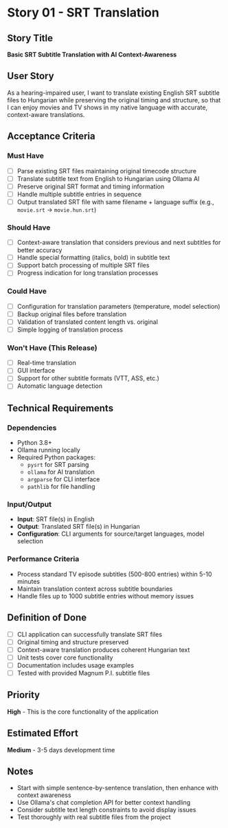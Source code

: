# Story 01 - SRT Translation

## Story Title
**Basic SRT Subtitle Translation with AI Context-Awareness**

## User Story
As a hearing-impaired user, I want to translate existing English SRT subtitle files to Hungarian while preserving the original timing and structure, so that I can enjoy movies and TV shows in my native language with accurate, context-aware translations.

## Acceptance Criteria

### Must Have
- [ ] Parse existing SRT files maintaining original timecode structure
- [ ] Translate subtitle text from English to Hungarian using Ollama AI
- [ ] Preserve original SRT format and timing information
- [ ] Handle multiple subtitle entries in sequence
- [ ] Output translated SRT file with same filename + language suffix (e.g., `movie.srt` → `movie.hun.srt`)

### Should Have
- [ ] Context-aware translation that considers previous and next subtitles for better accuracy
- [ ] Handle special formatting (italics, bold) in subtitle text
- [ ] Support batch processing of multiple SRT files
- [ ] Progress indication for long translation processes

### Could Have
- [ ] Configuration for translation parameters (temperature, model selection)
- [ ] Backup original files before translation
- [ ] Validation of translated content length vs. original
- [ ] Simple logging of translation process

### Won't Have (This Release)
- [ ] Real-time translation
- [ ] GUI interface
- [ ] Support for other subtitle formats (VTT, ASS, etc.)
- [ ] Automatic language detection

## Technical Requirements

### Dependencies
- Python 3.8+
- Ollama running locally
- Required Python packages:
  - `pysrt` for SRT parsing
  - `ollama` for AI translation
  - `argparse` for CLI interface
  - `pathlib` for file handling

### Input/Output
- **Input**: SRT file(s) in English
- **Output**: Translated SRT file(s) in Hungarian
- **Configuration**: CLI arguments for source/target languages, model selection

### Performance Criteria
- Process standard TV episode subtitles (500-800 entries) within 5-10 minutes
- Maintain translation context across subtitle boundaries
- Handle files up to 1000 subtitle entries without memory issues

## Definition of Done
- [ ] CLI application can successfully translate SRT files
- [ ] Original timing and structure preserved
- [ ] Context-aware translation produces coherent Hungarian text
- [ ] Unit tests cover core functionality
- [ ] Documentation includes usage examples
- [ ] Tested with provided Magnum P.I. subtitle files

## Priority
**High** - This is the core functionality of the application

## Estimated Effort
**Medium** - 3-5 days development time

## Notes
- Start with simple sentence-by-sentence translation, then enhance with context awareness
- Use Ollama's chat completion API for better context handling
- Consider subtitle text length constraints to avoid display issues
- Test thoroughly with real subtitle files from the project
